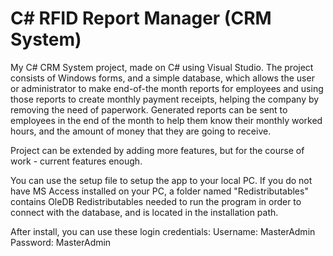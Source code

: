 # C# RFID Report Manager (CRM System)
My C# CRM System project, made on C# using Visual Studio.
The project consists of Windows forms, and a simple database, which allows the user or administrator to make end-of-the month reports for employees and using those reports to create monthly payment receipts, helping the company by removing the need of paperwork.
Generated reports can be sent to employees in the end of the month to help them know their monthly worked hours, and the amount of money that they are going to receive.

Project can be extended by adding more features, but for the course of work - current features enough.

You can use the setup file to setup the app to your local PC.
If you do not have MS Access installed on your PC, a folder named "Redistributables" contains OleDB Redistributables needed to run the program in order to connect with the database, and is located in the installation path.

After install, you can use these login credentials:
Username: MasterAdmin
Password: MasterAdmin
